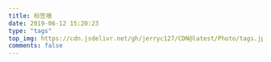 ```yaml
---
title: 标签墙
date: 2019-06-12 15:20:23
type: "tags"
top_img: https://cdn.jsdelivr.net/gh/jerryc127/CDN@latest/Photo/tags.jpg
comments: false
---
```

